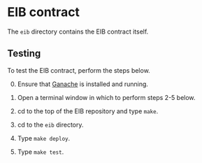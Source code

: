# EIB contract

The `eib` directory contains the EIB contract itself.


## Testing

To test the EIB contract, perform the steps below.

0. Ensure that [Ganache](https://truffleframework.com/ganache) is installed and running.

1. Open a terminal window in which to perform steps 2-5 below.

2. cd to the top of the EIB repository and type `make`.

3. cd to the `eib` directory.

4. Type `make deploy`.

5. Type `make test`.
